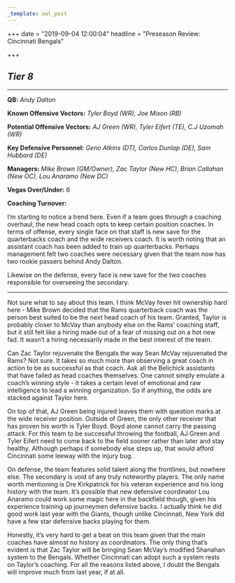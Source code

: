 ```yaml
---
_template: owl_post
---
```



+++
date = "2019-09-04 12:00:04"
headline = "Preseason Review: Cincinnati Bengals"

+++
## **_Tier 8_**

***

**QB:** _Andy Dalton_

**Known Offensive Vectors:** _Tyler Boyd (WR), Joe Mixon (RB)_

**Potential Offensive Vectors:** _AJ Green (WR), Tyler Eifert (TE), C.J Uzomah (WR)_

**Key Defensive Personnel:** _Geno Atkins (DT), Carlos Dunlap (DE), Sam Hubbard (DE)_

**Managers:** _Mike Brown (GM/Owner), Zac Taylor (New HC), Brian Callahan (New OC), Lou Anaramo (New DC)_

**Vegas Over/Under:** 6

**Coaching Turnover:**

I’m starting to notice a trend here. Even if a team goes through a coaching overhaul, the new head coach opts to keep certain position coaches. In terms of offense, every single face on that staff is new save for the quarterbacks coach and the wide receivers coach. It is worth noting that an assistant coach has been added to train up quarterbacks. Perhaps management felt two coaches were necessary given that the team now has two rookie passers behind Andy Dalton.

Likewise on the defense, every face is new save for the two coaches responsible for overseeing the secondary.

***

Not sure what to say about this team. I think McVay fever hit ownership hard here - Mike Brown decided that the Rams quarterback coach was the person best suited to be the next head coach of his team. Granted, Taylor is probably closer to McVay than anybody else on the Rams’ coaching staff, but it still felt like a hiring made out of a fear of missing out on a hot new fad. It wasn’t a hiring necessarily made in the best interest of the team.

Can Zac Taylor rejuvenate the Bengals the way Sean McVay rejuvenated the Rams? Not sure. It takes so much more than observing a great coach in action to be as successful as that coach. Ask all the Belichick assistants that have failed as head coaches themselves. One cannot simply emulate a coach’s winning style - it takes a certain level of emotional and raw intelligence to lead a winning organization. So if anything, the odds are stacked against Taylor here.

On top of that, AJ Green being injured leaves them with question marks at the wide receiver position. Outside of Green, the only other receiver that has proven his worth is Tyler Boyd. Boyd alone cannot carry the passing attack. For this team to be successful throwing the football, AJ Green and Tyler Eifert need to come back to the field sooner rather than later and stay healthy. Although perhaps if somebody else steps up, that would afford Cincinnati some leeway with the injury bug.

On defense, the team features solid talent along the frontlines, but nowhere else. The secondary is void of any truly noteworthy players. The only name worth mentioning is Dre Kirkpatrick for his veteran experience and his long history with the team. It’s possible that new defensive coordinator Lou Anaramo could work some magic here in the backfield though, given his experience training up journeymen defensive backs. I actually think he did good work last year with the Giants, though unlike Cincinnati, New York did have a few star defensive backs playing for them.

Honestly, it’s very hard to get a beat on this team given that the main coaches have almost no history as coordinators. The only thing that’s evident is that Zac Taylor will be bringing Sean McVay’s modified Shanahan system to the Bengals. Whether Cincinnati can adopt such a system rests on Taylor’s coaching. For all the reasons listed above, I doubt the Bengals will improve much from last year, if at all.
